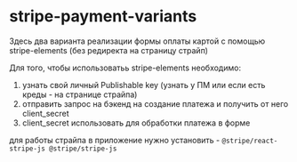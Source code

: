 # stripe-payment-variants

Здесь два варианта реализации формы оплаты картой с помощью stripe-elements (без редиректа на страницу страйп)

Для того, чтобы использоватьь stripe-elements необходимо:

1) узнать свой личный Publishable key (узнать у ПМ или если есть креды - на странице страйпа)
2) отправить запрос на бэкенд на создание платежа и получить от него client_secret
3) client_secret использовать для обработки платежа в форме

для работы страйпа в приложение нужно установить - ```@stripe/react-stripe-js @stripe/stripe-js```
